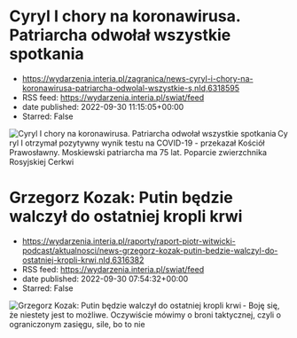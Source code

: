 # Cyryl I chory na koronawirusa. Patriarcha odwołał wszystkie spotkania
 - https://wydarzenia.interia.pl/zagranica/news-cyryl-i-chory-na-koronawirusa-patriarcha-odwolal-wszystkie-s,nId,6318595
 - RSS feed: https://wydarzenia.interia.pl/swiat/feed
 - date published: 2022-09-30 11:15:05+00:00
 - Starred: False

<p><a href="https://wydarzenia.interia.pl/zagranica/news-cyryl-i-chory-na-koronawirusa-patriarcha-odwolal-wszystkie-s,nId,6318595"><img align="left" alt="Cyryl I chory na koronawirusa. Patriarcha odwołał wszystkie spotkania" src="https://i.iplsc.com/cyryl-i-chory-na-koronawirusa-patriarcha-odwolal-wszystkie-s/000EVY5M337Q4ELV-C321.jpg" /></a>Cyryl I otrzymał pozytywny wynik testu na COVID-19 - przekazał Kościół Prawosławny. Moskiewski patriarcha ma 75 lat. Poparcie zwierzchnika Rosyjskiej Cerkwi

# Grzegorz Kozak: Putin będzie walczył do ostatniej kropli krwi
 - https://wydarzenia.interia.pl/raporty/raport-piotr-witwicki-podcast/aktualnosci/news-grzegorz-kozak-putin-bedzie-walczyl-do-ostatniej-kropli-krwi,nId,6316382
 - RSS feed: https://wydarzenia.interia.pl/swiat/feed
 - date published: 2022-09-30 07:54:32+00:00
 - Starred: False

<p><a href="https://wydarzenia.interia.pl/raporty/raport-piotr-witwicki-podcast/aktualnosci/news-grzegorz-kozak-putin-bedzie-walczyl-do-ostatniej-kropli-krwi,nId,6316382"><img align="left" alt="Grzegorz Kozak: Putin będzie walczył do ostatniej kropli krwi" src="https://i.iplsc.com/grzegorz-kozak-putin-bedzie-walczyl-do-ostatniej-kropli-krwi/000G4ZWQV52VBWLA-C321.jpg" /></a>- Boję się, że niestety jest to możliwe. Oczywiście mówimy o broni taktycznej, czyli o ograniczonym zasięgu, sile, bo to nie
